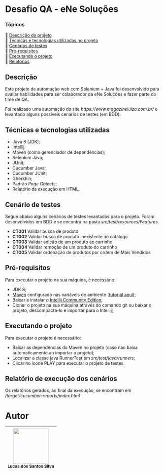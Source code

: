 # Desafio QA - eNe Soluções

### Tópicos

:small_blue_diamond: [Descrição do projeto](#descrição) </br>
:small_blue_diamond: [Técnicas e tecnologias utilizadas no projeto](#tcnicas-e-tecnologias-utilizadas) </br>
:small_blue_diamond: [Cenários de testes ](#cenário-de-testes) </br>
:small_blue_diamond: [Pré-requisitos](#pré-requisitos) </br>
:small_blue_diamond: [Executando o projeto](#executando-o-projeto) </br>
:small_blue_diamond: [Relatórios](#relatrio-de-execução-dos-cenários) </br>


## Descrição

<p>Este projeto de automação web com Selenium + Java foi desenvolvido para avaliar habilidades para ser colaborador da eNe Soluções e fazer parte do time de QA.</p>
<p>Foi realizado uma automação do site <i>https://www.magazineluiza.com.br/</i> e levantado alguns possíveis cenários de testes (em BDD).</p>

## Técnicas e tecnologias utilizadas
- Java 8 (JDK);
- Intellij;
- Maven (como gerenciador de dependências);
- Selenium Java;
- JUnit;
- Cucumber Java;
- Cucumber JUnit;
- Gherkhin;
- Padrão <i>Page Objects</i>;
- Relatório da execução em HTML.


## Cenário de testes
<p>Segue abaixo alguns cenários de testes levantados para o projeto. Foram desenvolvidos em BDD e se encontra na pasta <i>src/test/resources/Features</i>.</i></p>

- **CT001** Validar busca de produto
- **CT002** Validar busca de produto inexistente no catálogo
- **CT003** Validar adição de um produto ao carrinho
- **CT004** Validar remoção de um produto do carrinho
- **CT005** Validar ordenação de produtos por ordem de Mais Vendidos

## Pré-requisitos
<p>Para executar o projeto na sua máquina, é necessário:</p>

- JDK 8;
- [Maven](https://maven.apache.org/download.cgi) configurado nas variáveis de ambiente ([tutorial aqui](https://medium.com/beelabacademy/configurando-vari%C3%A1veis-de-ambiente-java-home-e-maven-home-no-windows-e-unix-d9461f783c26));
- Baixar e instalar o [Intellij Community Edition](https://www.jetbrains.com/pt-br/idea/download/download-thanks.html?platform=windows&code=IIC);
- Clonar o projeto na sua máquina através do comando git ou baixar o projeto, descompactá-lo e importar para o Intellij;

## Executando o projeto

<p>Para executar o projeto é necessário:</p>

- Baixar as dependências do Maven no projeto (caso nao baixa automaticamente ao importar o projeto);
- Localizar a classe java RunnerTest em <i>src/test/java/runners</i>;
- Clicar no ícone PLAY para executar o projeto de testes.


## Relatório de execução dos cenários 

<p>Os relatórios gerados, ao final da execução, se encontram em <i>/target/cucumber-reports/index.html</i></p>

# Autor

| [<img src="https://avatars.githubusercontent.com/u/17802288?v=4" width=115><br><sub>Lucas dos Santos Silva</sub>](https://github.com/eulucasilva) | 
|:-------------------------------------------------------------------------------------------------------------------------------------------------:|
